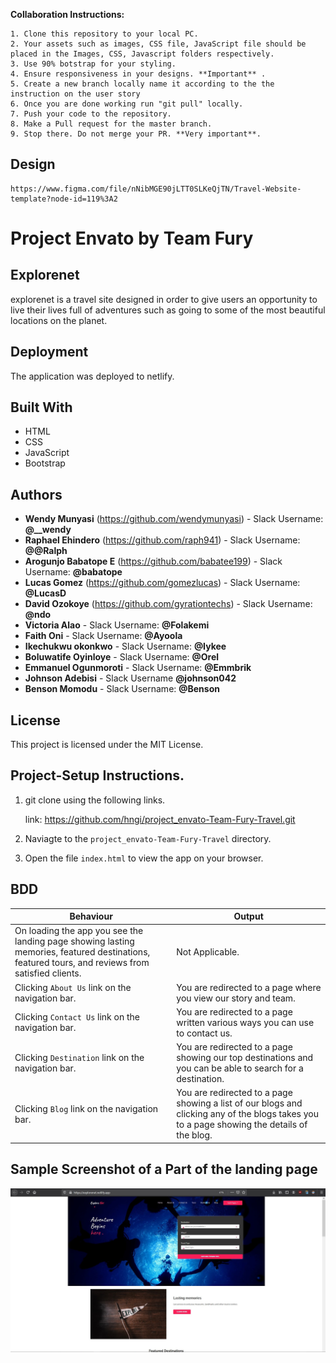 
**Collaboration Instructions:**

    1. Clone this repository to your local PC.
    2. Your assets such as images, CSS file, JavaScript file should be placed in the Images, CSS, Javascript folders respectively.
    3. Use 90% botstrap for your styling.
    4. Ensure responsiveness in your designs. **Important** .
    5. Create a new branch locally name it according to the the instruction on the user story
    6. Once you are done working run "git pull" locally.
    7. Push your code to the repository.
    8. Make a Pull request for the master branch. 
    9. Stop there. Do not merge your PR. **Very important**.

## Design
    https://www.figma.com/file/nNibMGE90jLTT0SLKeQjTN/Travel-Website-template?node-id=119%3A2


# Project Envato by Team Fury

## Explorenet 
explorenet is a travel site designed in order to give users an opportunity to live their lives full of adventures such as going to some of the most beautiful locations on the planet.

##  Deployment

The application was deployed to netlify.

##  Built With

*  HTML
*  CSS
*  JavaScript
*  Bootstrap


##  Authors

* **Wendy Munyasi**  (https://github.com/wendymunyasi) - Slack Username: **@__wendy**
* **Raphael Ehindero**  (https://github.com/raph941) - Slack Username: **@@Ralph**
* **Arogunjo Babatope E**  (https://github.com/babatee199) - Slack Username: **@babatope**
* **Lucas Gomez**  (https://github.com/gomezlucas) - Slack Username: **@LucasD**
* **David Ozokoye**  (https://github.com/gyrationtechs) - Slack Username: **@ndo**
* **Victoria Alao** - Slack Username: **@Folakemi**
* **Faith Oni** - Slack Username: **@Ayoola**
* **Ikechukwu okonkwo** - Slack Username: **@Iykee**
* **Boluwatife Oyinloye** - Slack Username: **@Orel**
* **Emmanuel Ogunmoroti** - Slack Username: **@Emmbrik**
* **Johnson Adebisi** - Slack Username **@johnson042**
* **Benson Momodu** - Slack Username: **@Benson**



##  License

This project is licensed under the MIT License.


## Project-Setup Instructions.

1. git clone using the following links.

   link: https://github.com/hngi/project_envato-Team-Fury-Travel.git

2. Naviagte to the `project_envato-Team-Fury-Travel` directory.
3. Open the file `index.html` to view the app on your browser.


## BDD

| Behaviour | Output |
| --------- | ------ |
|On loading the app you see the landing page showing lasting memories, featured destinations, featured tours, and reviews from satisfied clients.|Not Applicable.|
|Clicking `About Us` link on the navigation bar.|You are redirected to a page where you view our story and team.|
|Clicking `Contact Us` link on the navigation bar.|You are redirected to a page written various ways you can use to contact us.|
|Clicking `Destination` link on the navigation bar.|You are redirected to a page showing our top destinations and you can be able to search for a destination.|
|Clicking `Blog` link on the navigation bar.|You are redirected to a page showing a list of our blogs and clicking any of the blogs takes you to a page showing the details of the blog.|


## Sample Screenshot of a Part of the landing page

<div style="text-align:center">
    <img src="./img/landing_page.jpg">
</div>